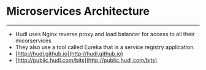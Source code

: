 # Microservices Architecture

-----

- Hudl uses Nginx reverse proxy and load balancer for access to all their micorservices
- They also use a tool called Eureka that is a service registry application.
- [http://hudl.github.io](http://hudl.github.io)
- [http://public.hudl.com/bits](http://public.hudl.com/bits)